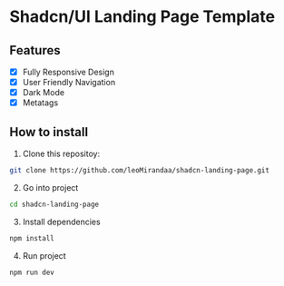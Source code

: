 # Shadcn/UI Landing Page Template

## Features

- [x] Fully Responsive Design
- [x] User Friendly Navigation
- [x] Dark Mode
- [x] Metatags

## How to install

1. Clone this repositoy:

```bash
git clone https://github.com/leoMirandaa/shadcn-landing-page.git
```

2. Go into project

```bash
cd shadcn-landing-page
```

3. Install dependencies

```bash
npm install
```

4. Run project

```bash
npm run dev
```
